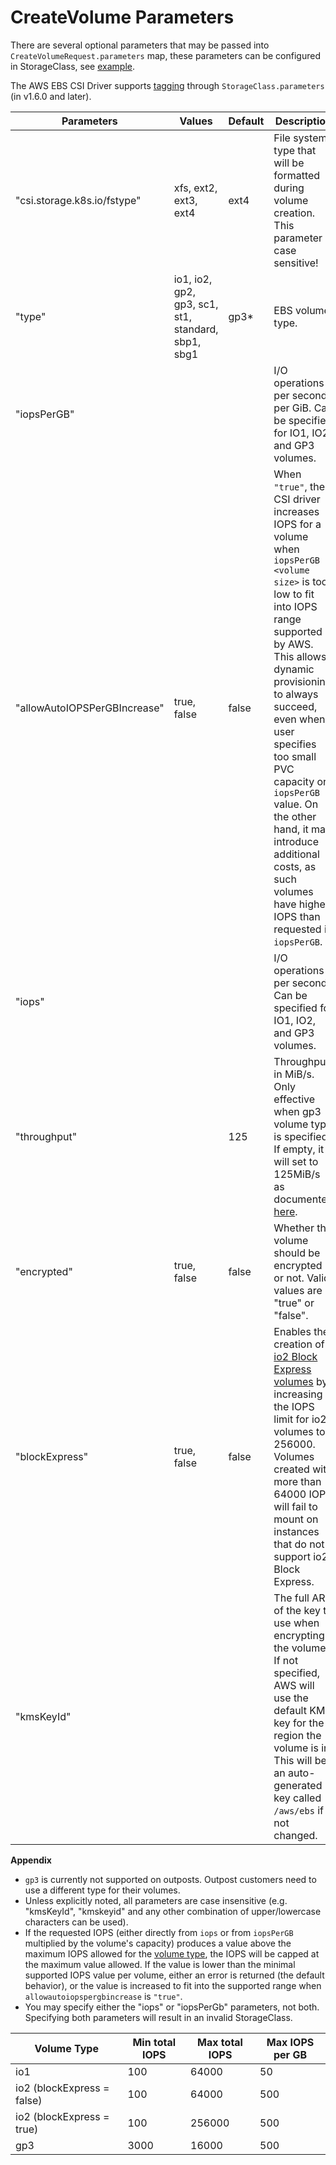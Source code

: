 # CreateVolume Parameters
There are several optional parameters that may be passed into `CreateVolumeRequest.parameters` map, these parameters can be configured in StorageClass, see [example](../examples/kubernetes/storageclass).

The AWS EBS CSI Driver supports [tagging](tagging.md) through `StorageClass.parameters` (in v1.6.0 and later). 

| Parameters                   | Values                                             | Default | Description                                                                                                                                                                                                                                                                                                                                                                                    |
|------------------------------|----------------------------------------------------|---------|------------------------------------------------------------------------------------------------------------------------------------------------------------------------------------------------------------------------------------------------------------------------------------------------------------------------------------------------------------------------------------------------|
| "csi.storage.k8s.io/fstype"  | xfs, ext2, ext3, ext4                              | ext4    | File system type that will be formatted during volume creation. This parameter is case sensitive!                                                                                                                                                                                                                                                                                              |
| "type"                       | io1, io2, gp2, gp3, sc1, st1, standard, sbp1, sbg1 | gp3*    | EBS volume type.                                                                                                                                                                                                                                                                                                                                                                               |
| "iopsPerGB"                  |                                                    |         | I/O operations per second per GiB. Can be specified for IO1, IO2, and GP3 volumes.                                                                                                                                                                                                                                                                                                             |
| "allowAutoIOPSPerGBIncrease" | true, false                                        | false   | When `"true"`, the CSI driver increases IOPS for a volume when `iopsPerGB * <volume size>` is too low to fit into IOPS range supported by AWS. This allows dynamic provisioning to always succeed, even when user specifies too small PVC capacity or `iopsPerGB` value. On the other hand, it may introduce additional costs, as such volumes have higher IOPS than requested in `iopsPerGB`. |
| "iops"                       |                                                    |         | I/O operations per second. Can be specified for IO1, IO2, and GP3 volumes.                                                                                                                                                                                                                                                                                                                     |
| "throughput"                 |                                                    | 125     | Throughput in MiB/s. Only effective when gp3 volume type is specified. If empty, it will set to 125MiB/s as documented [here](https://docs.aws.amazon.com/AWSEC2/latest/UserGuide/ebs-volume-types.html).                                                                                                                                                                                      |
| "encrypted"                  | true, false                                        | false   | Whether the volume should be encrypted or not. Valid values are "true" or "false".                                                                                                                                                                                                                                                                                                             |
| "blockExpress"               | true, false                                        | false   | Enables the creation of [io2 Block Express volumes](https://aws.amazon.com/ebs/provisioned-iops/#Introducing_io2_Block_Express) by increasing the IOPS limit for io2 volumes to 256000. Volumes created with more than 64000 IOPS will fail to mount on instances that do not support io2 Block Express.                                                                                       |
| "kmsKeyId"                   |                                                    |         | The full ARN of the key to use when encrypting the volume. If not specified, AWS will use the default KMS key for the region the volume is in. This will be an auto-generated key called `/aws/ebs` if not changed.                                                                                                                                                                            |

**Appendix**
* `gp3` is currently not supported on outposts. Outpost customers need to use a different type for their volumes.
* Unless explicitly noted, all parameters are case insensitive (e.g. "kmsKeyId", "kmskeyid" and any other combination of upper/lowercase characters can be used).
* If the requested IOPS (either directly from `iops` or from `iopsPerGB` multiplied by the volume's capacity) produces a value above the maximum IOPS allowed for the [volume type](https://docs.aws.amazon.com/AWSEC2/latest/UserGuide/ebs-volume-types.html), the IOPS will be capped at the maximum value allowed. If the value is lower than the minimal supported IOPS value per volume, either an error is returned (the default behavior), or the value is increased to fit into the supported range when `allowautoiopspergbincrease` is `"true"`.
* You may specify either the "iops" or "iopsPerGb" parameters, not both. Specifying both parameters will result in an invalid StorageClass.

| Volume Type                | Min total IOPS | Max total IOPS | Max IOPS per GB   |
|----------------------------|----------------|---------------|-------------------|
| io1                        | 100            | 64000         | 50                |
| io2 (blockExpress = false) | 100            | 64000         | 500               |
| io2 (blockExpress = true)  | 100            | 256000        | 500               |
| gp3                        | 3000           | 16000         | 500               |

